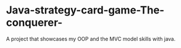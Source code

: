 # Java-strategy-card-game-The-conquerer-
A project that showcases my OOP and the MVC model skills with java.
